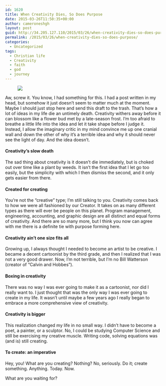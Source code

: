 ```yaml
---
id: 1620
title: When Creativity Dies, So Does Purpose
date: 2015-03-26T11:50:35+00:00
author: cameroneshgh
layout: post
guid: http://34.205.127.110/2015/03/26/when-creativity-dies-so-does-purpose/
permalink: /2015/03/26/when-creativity-dies-so-does-purpose/
categories:
  - Uncategorized
tags:
  - Christian life
  - Creativity
  - faith
  - god
  - journey
---
```

<figure> 

<img src="https://waywardjourneyer.files.wordpress.com/2015/03/822e0-1bvokieq2hg_i0rewm0lcuq.jpeg?w=525" data-recalc-dims="1" />
  
</figure> 

Aw, screw it. You know, I had something for this. I had a post written in my head, but somehow it just doesn’t seem to matter much at the moment. Maybe I should just stop here and send this draft to the trash. That’s how a lot of ideas in my life die an untimely death. Creativity withers away before it can blossom like a flower bud met by a late-season frost. I’m too afraid to breathe a little life into the idea and let it take shape before I judge it. Instead, I allow the imaginary critic in my mind convince me up one cranial wall and down the other of why it’s a terrible idea and why it should never see the light of day. And the idea doesn’t.

#### Creativity’s slow death

The sad thing about creativity is it doesn’t die immediately, but is choked out over time like a plant by weeds. It isn’t the first idea that I let go too easily, but the simplicity with which I then dismiss the second, and it only gets easier from there.

#### Created for creating

You’re not the “creative” type; I’m still talking to you. Creativity comes back to how we were all fashioned by our Creator. It takes on as many different types as there will ever be people on this planet. Program management, engineering, accounting, and graphic design are all distinct and equal forms of creativity. And there are so many more, but I think you now can agree with me there is a definite tie with purpose forming here.

#### Creativity ain’t one size fits all

Growing up, I always thought I needed to become an artist to be creative. I became a decent cartoonist by the third grade, and then I realized that I was not a very good drawer. Now, I’m not terrible, but I’m no Bill Watterson (creator of “Calvin and Hobbes”).

#### Boxing in creativity

There was no way I was ever going to make it as a cartoonist, nor did I really want to. I just thought that was the only way I was ever going to create in my life. It wasn’t until maybe a few years ago I really began to embrace a more comprehensive view of creativity.

#### Creativity is bigger

This realization changed my life in no small way. I didn’t have to become a poet, a painter, or a sculptor. No, I could be studying Computer Science and still be exercising my creative muscle. Writing code, solving equations was (and is) still creating.

#### To create: an imperative

Hey, you! What are you creating? Nothing? No, seriously. Do it; create something. Anything. Today. Now.

What are you waiting for?